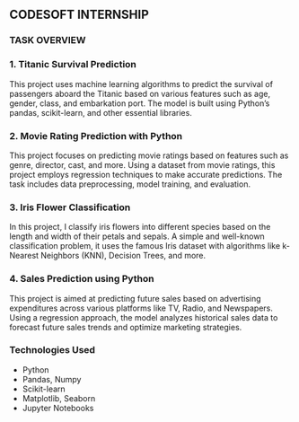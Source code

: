 ## CODESOFT INTERNSHIP 

### TASK OVERVIEW

### 1. Titanic Survival Prediction
This project uses machine learning algorithms to predict the survival of passengers aboard the Titanic based on various features such as age, gender, class, and embarkation port. The model is built using Python’s pandas, scikit-learn, and other essential libraries.

### 2. Movie Rating Prediction with Python
This project focuses on predicting movie ratings based on features such as genre, director, cast, and more. Using a dataset from movie ratings, this project employs regression techniques to make accurate predictions. The task includes data preprocessing, model training, and evaluation.

### 3. Iris Flower Classification
In this project, I classify iris flowers into different species based on the length and width of their petals and sepals. A simple and well-known classification problem, it uses the famous Iris dataset with algorithms like k-Nearest Neighbors (KNN), Decision Trees, and more.

### 4. Sales Prediction using Python
This project is aimed at predicting future sales based on advertising expenditures across various platforms like TV, Radio, and Newspapers. Using a regression approach, the model analyzes historical sales data to forecast future sales trends and optimize marketing strategies.

### Technologies Used
* Python
* Pandas, Numpy
* Scikit-learn
* Matplotlib, Seaborn
* Jupyter Notebooks
